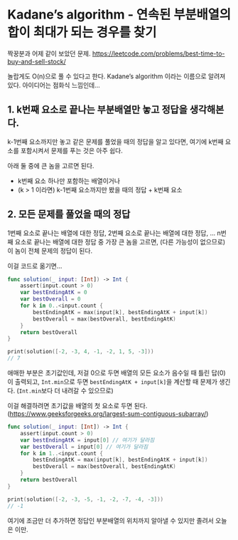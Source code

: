 # Kadane’s algorithm - 연속된 부분배열의 합이 최대가 되는 경우를 찾기

짝꿍분과 어제 같이 보았던 문제. https://leetcode.com/problems/best-time-to-buy-and-sell-stock/

놀랍게도 O(n)으로 풀 수 있다고 한다. Kadane’s algorithm 이라는 이름으로 알려져 있다. 아이디어는 점화식 느낌인데...

## 1. k번째 요소로 끝나는 부분배열만 놓고 정답을 생각해본다.

k-1번째 요소까지만 놓고 같은 문제를 풀었을 때의 정답을 알고 있다면, 여기에 k번째 요소를 포함시켜서 문제를 푸는 것은 아주 쉽다.

아래 둘 중에 큰 놈을 고르면 된다.

- k번째 요소 하나만 포함하는 배열이거나
- (k > 1 이라면) k-1번째 요소까지만 봤을 때의 정답 + k번째 요소

## 2. 모든 문제를 풀었을 때의 정답

1번째 요소로 끝나는 배열에 대한 정답, 2번째 요소로 끝나는 배열에 대한 정답, ... n번째 요소로 끝나는 배열에 대한 정답 중 가장 큰 놈을 고르면, (다른 가능성이 없으므로) 이 놈이 전체 문제의 정답이 된다.

이걸 코드로 옮기면...

```swift
func solution(_ input: [Int]) -> Int {
    assert(input.count > 0)
    var bestEndingAtK = 0
    var bestOverall = 0
    for k in 0..<input.count {
        bestEndingAtK = max(input[k], bestEndingAtK + input[k])
        bestOverall = max(bestOverall, bestEndingAtK)
    }
    return bestOverall
}

print(solution([-2, -3, 4, -1, -2, 1, 5, -3]))
// 7
```

애매한 부분은 초기값인데, 저걸 0으로 두면 배열의 모든 요소가 음수일 때 틀린 답(0)이 출력되고, `Int.min`으로 두면 `bestEndingAtK + input[k]`을 계산할 때 문제가 생긴다. (`Int.min`보다 더 내려갈 수 있으므로)

이걸 해결하려면 초기값을 배열의 첫 요소로 두면 된다. (https://www.geeksforgeeks.org/largest-sum-contiguous-subarray/)

```swift
func solution(_ input: [Int]) -> Int {
    assert(input.count > 0)
    var bestEndingAtK = input[0] // 여기가 달라짐
    var bestOverall = input[0] // 여기가 달라짐
    for k in 1..<input.count {
        bestEndingAtK = max(input[k], bestEndingAtK + input[k])
        bestOverall = max(bestOverall, bestEndingAtK)
    }
    return bestOverall
}

print(solution([-2, -3, -5, -1, -2, -7, -4, -3]))
// -1
```

여기에 조금만 더 추가하면 정답인 부분배열의 위치까지 알아낼 수 있지만 졸려서 오늘은 이만.